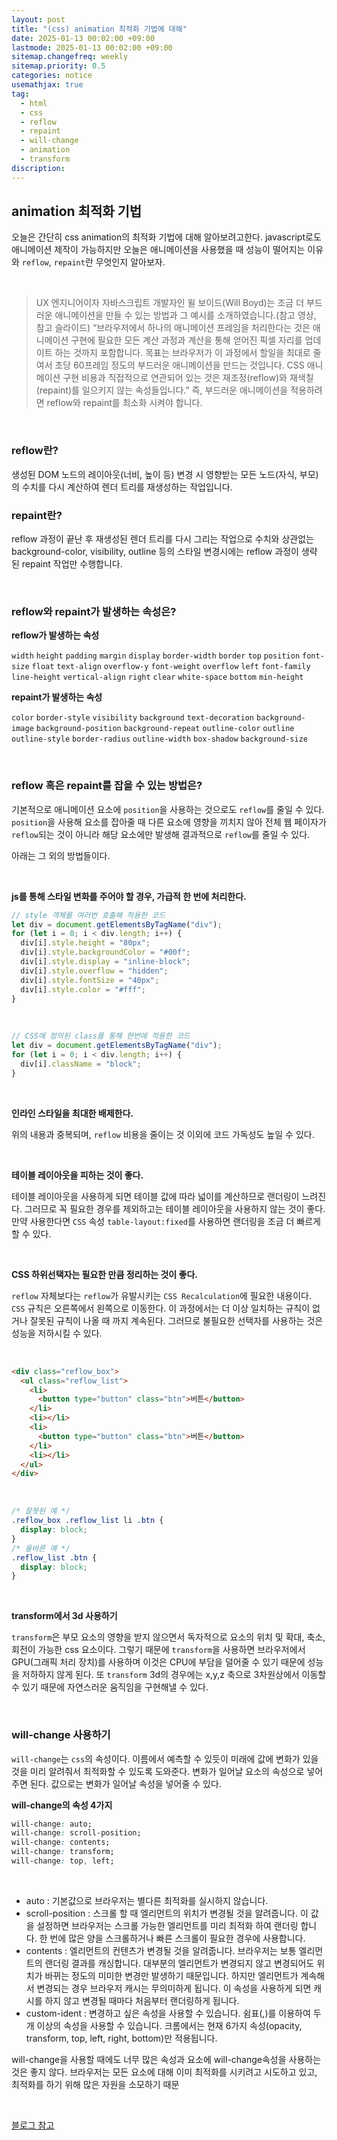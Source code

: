 ```yaml
---
layout: post
title: "(css) animation 최적화 기법에 대해"
date: 2025-01-13 00:02:00 +09:00
lastmode: 2025-01-13 00:02:00 +09:00
sitemap.changefreq: weekly
sitemap.priority: 0.5
categories: notice
usemathjax: true
tag:
  - html
  - css
  - reflow
  - repaint
  - will-change
  - animation
  - transform
discription:
---
```


## animation 최적화 기법

오늘은 간단히 css animation의 최적화 기법에 대해 알아보려고한다. javascript로도 애니메이션 제작이 가능하지만 오늘은 애니메이션을 사용했을 때 성능이 떨어지는 이유와 `reflow`, `repaint`란 무엇인지 알아보자.

<br>

> UX 엔지니어이자 자바스크립트 개발자인 윌 보이드(Will Boyd)는 조금 더 부드러운 애니메이션을 만들 수 있는 방법과 그 예시를 소개하였습니다.(참고 영상, 참고 슬라이드)
> “브라우저에서 하나의 애니메이션 프레임을 처리한다는 것은 애니메이션 구현에 필요한 모든 계산 과정과 계산을 통해 얻어진 픽셀 자리를 업데이트 하는 것까지 포함합니다. 목표는 브라우저가 이 과정에서 할일을 최대로 줄여서 초당 60프레임 정도의 부드러운 애니메이션을 만드는 것입니다. CSS 애니메이션 구현 비용과 직접적으로 연관되어 있는 것은 재조정(reflow)와 재색칠(repaint)를 일으키지 않는 속성들입니다.”
> 즉, 부드러운 애니메이션을 적용하려면 reflow와 repaint를 최소화 시켜야 합니다.

<br>

### reflow란?

생성된 DOM 노드의 레이아웃(너비, 높이 등) 변경 시 영향받는 모든 노드(자식, 부모)의 수치를 다시 계산하여 렌더 트리를 재생성하는 작업입니다.

### repaint란?

reflow 과정이 끝난 후 재생성된 렌더 트리를 다시 그리는 작업으로 수치와 상관없는 background-color, visibility, outline 등의 스타일 변경시에는 reflow 과정이 생략 된 repaint 작업만 수행합니다.

<br>

### reflow와 repaint가 발생하는 속성은?

**reflow가 발생하는 속성**

`width` `height`
`padding` `margin`
`display` `border-width`
`border` `top`
`position` `font-size`
`float` `text-align`
`overflow-y` `font-weight`
`overflow` `left`
`font-family` `line-height`
`vertical-align` `right`
`clear` `white-space`
`bottom` `min-height`

**repaint가 발생하는 속성**

`color` `border-style`
`visibility` `background`
`text-decoration` `background-image`
`background-position` `background-repeat`
`outline-color` `outline`
`outline-style` `border-radius`
`outline-width` `box-shadow`
`background-size`

<br>

### reflow 혹은 repaint를 잡을 수 있는 방법은?

기본적으로 애니메이션 요소에 `position`을 사용하는 것으로도 `reflow`를 줄일 수 있다. `position`을 사용해 요소를 잡아줄 때 다른 요소에 영향을 끼치지 않아 전체 웹 페이자가 `reflow`되는 것이 아니라 해당 요소에만 발생해 결과적으로 `reflow`를 줄일 수 있다.

아래는 그 외의 방법들이다.

<br>

**js를 통해 스타일 변화를 주어야 할 경우, 가급적 한 번에 처리한다.**

```js
// style 객체를 여러번 호출해 적용한 코드
let div = document.getElementsByTagName("div");
for (let i = 0; i < div.length; i++) {
  div[i].style.height = "80px";
  div[i].style.backgroundColor = "#00f";
  div[i].style.display = "inline-block";
  div[i].style.overflow = "hidden";
  div[i].style.fontSize = "40px";
  div[i].style.color = "#fff";
}
```

<br>

```js
// CSS에 정의된 class를 통해 한번에 적용한 코드
let div = document.getElementsByTagName("div");
for (let i = 0; i < div.length; i++) {
  div[i].className = "block";
}
```

<br>

**인라인 스타일을 최대한 배제한다.**

위의 내용과 중복되며, `reflow` 비용을 줄이는 것 이외에 코드 가독성도 높일 수 있다.

<br>

**테이블 레이아웃을 피하는 것이 좋다.**

테이블 레이아웃을 사용하게 되면 테이블 값에 따라 넓이를 계산하므로 랜더링이 느려진다. 그러므로 꼭 필요한 경우를 제외하고는 테이블 레이아웃을 사용하지 않는 것이 좋다. 만약 사용한다면 `CSS` 속성 `table-layout:fixed`를 사용하면 랜더링을 조금 더 빠르게 할 수 있다.

<br>

**CSS 하위선택자는 필요한 만큼 정리하는 것이 좋다.**

`reflow` 자체보다는 `reflow`가 유발시키는 `CSS Recalculation`에 필요한 내용이다. `CSS` 규칙은 오른쪽에서 왼쪽으로 이동한다. 이 과정에서는 더 이상 일치하는 규칙이 없거나 잘못된 규칙이 나올 때 까지 계속된다. 그러므로 불필요한 선택자를 사용하는 것은 성능을 저하시킬 수 있다.

<br>

```html
<div class="reflow_box">
  <ul class="reflow_list">
    <li>
      <button type="button" class="btn">버튼</button>
    </li>
    <li></li>
    <li>
      <button type="button" class="btn">버튼</button>
    </li>
    <li></li>
  </ul>
</div>
```

<br>

```css
/* 잘못된 예 */
.reflow_box .reflow_list li .btn {
  display: block;
}
/* 올바른 예 */
.reflow_list .btn {
  display: block;
}
```

<br>

**transform에서 3d 사용하기**

`transform`은 부모 요소의 영향을 받지 않으면서 독자적으로 요소의 위치 및 확대, 축소, 회전이 가능한 css 요소이다. 그렇기 때문에 `transform`을 사용하면 브라우저에서 GPU(그래픽 처리 장치)를 사용하며 이것은 CPU에 부담을 덜어줄 수 있기 때문에 성능을 저하하지 않게 된다. 또 `transform` 3d의 경우에는 x,y,z 축으로 3차원상에서 이동할 수 있기 때문에 자연스러운 움직임을 구현해낼 수 있다.

<br>

### will-change 사용하기

`will-change`는 `css`의 속성이다. 이름에서 예측할 수 있듯이 미래에 값에 변화가 있을 것을 미리 알려줘서 최적화할 수 있도록 도와준다. 변화가 일어날 요소의 속성으로 넣어주면 된다. 값으로는 변화가 일어날 속성을 넣어줄 수 있다.

**will-change의 속성 4가지**

```css
will-change: auto;
will-change: scroll-position;
will-change: contents;
will-change: transform;
will-change: top, left;
```

<br>

- auto : 기본값으로 브라우저는 별다른 최적화를 실시하지 않습니다.
- scroll-position : 스크롤 할 때 엘리먼트의 위치가 변경될 것을 알려줍니다. 이 값을 설정하면 브라우저는 스크롤 가능한 엘리먼트를 미리 최적화 하여 랜더링 합니다. 한 번에 많은 양을 스크롤하거나 빠른 스크롤이 필요한 경우에 사용합니다.
- contents : 엘리먼트의 컨텐츠가 변경될 것을 알려줍니다. 브라우저는 보통 엘리먼트의 랜더링 결과를 캐싱합니다. 대부분의 엘리먼트가 변경되지 않고 변경되어도 위치가 바뀌는 정도의 미미한 변경만 발생하기 때문입니다. 하지만 엘리먼트가 계속해서 변경되는 경우 브라우저 캐시는 무의미하게 됩니다. 이 속성을 사용하게 되면 캐시를 하지 않고 변경될 때마다 처음부터 랜더링하게 됩니다.
- custom-ident : 변경하고 싶은 속성을 사용할 수 있습니다. 쉼표(,)를 이용하여 두 개 이상의 속성을 사용할 수 있습니다. 크롬에서는 현재 6가지 속성(opacity, transform, top, left, right, bottom)만 적용됩니다.

will-change을 사용할 때에도 너무 많은 속성과 요소에 will-change속성을 사용하는 것은 좋지 않다. 브라우저는 모든 요소에 대해 이미 최적화를 시키려고 시도하고 있고, 최적화를 하기 위해 많은 자원을 소모하기 때문

<br>

[블로그 참고](https://wit.nts-corp.com/2017/06/05/4571)

<br>

